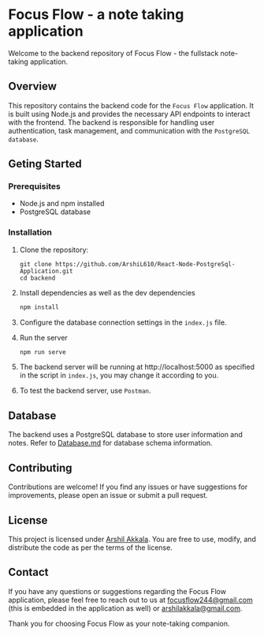 # Focus Flow - a note taking application

Welcome to the backend repository of Focus Flow - the fullstack note-taking application.

## Overview

This repository contains the backend code for the `Focus Flow` application. It is built using Node.js and provides the necessary API endpoints to interact with the frontend. 
The backend is responsible for handling user authentication, task management, and communication with the `PostgreSQL database`.

## Geting Started

### Prerequisites
- Node.js and npm installed
- PostgreSQL database

### Installation
1. Clone the repository:
   ```code
   git clone https://github.com/ArshiL610/React-Node-PostgreSql-Application.git
   cd backend

2. Install dependencies as well as the dev dependencies
   ```bash
   npm install

3. Configure the database connection settings in the `index.js` file.

4. Run the server
   ```bash
   npm run serve

5. The backend server will be running at http://localhost:5000 as specified in the script in `index.js`, you may change it according to you.

6. To test the backend server, use `Postman`.

## Database

The backend uses a PostgreSQL database to store user information and notes. Refer to [Database.md]() for database schema information.

## Contributing

Contributions are welcome! If you find any issues or have suggestions for improvements, please open an issue or submit a pull request.

## License

This project is licensed under [Arshil Akkala](LICENSE). You are free to use, modify, and distribute the code as per the terms of the license.

## Contact

If you have any questions or suggestions regarding the Focus Flow application, please feel free to reach out to us at [focusflow244@gmail.com](mailto:focusflow244@gmail.com) (this is embedded in the application as well) or [arshilakkala@gmail.com](mailto:arshilakkala@gmail.com).


Thank you for choosing Focus Flow as your note-taking companion.
